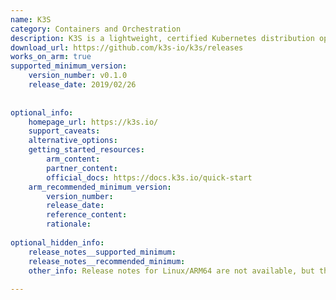 ```yaml
---
name: K3S
category: Containers and Orchestration
description: K3S is a lightweight, certified Kubernetes distribution optimized for IoT, edge computing, and resource-constrained environments.
download_url: https://github.com/k3s-io/k3s/releases
works_on_arm: true
supported_minimum_version:
    version_number: v0.1.0
    release_date: 2019/02/26
 
 
optional_info:
    homepage_url: https://k3s.io/
    support_caveats:
    alternative_options:
    getting_started_resources:
        arm_content:
        partner_content:
        official_docs: https://docs.k3s.io/quick-start
    arm_recommended_minimum_version:
        version_number:
        release_date:
        reference_content:
        rationale:
 
optional_hidden_info:
    release_notes__supported_minimum: 
    release_notes__recommended_minimum:
    other_info: Release notes for Linux/ARM64 are not available, but the Linux/ARM64 binaries are rolled out from version 0.1.0 onwards. The README.md in version 0.1.0 confirms the Linux/ARM64 support.
 
---
```

